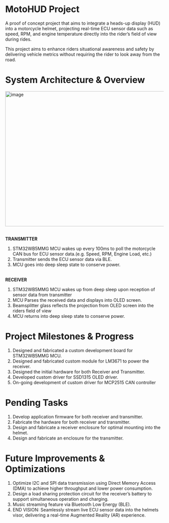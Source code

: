 # MotoHUD Project
A proof of concept project that aims to integrate a heads-up display (HUD) into a motorcycle helmet, projecting real-time ECU sensor data such as speed, RPM, and engine temperature directly into the rider’s field of view during rides.

This project aims to enhance riders situational awareness and safety by delivering vehicle metrics without requiring the rider to look away from the road.

# System Architecture & Overview
<img width="1148" height="430" alt="image" src="https://github.com/user-attachments/assets/d7842168-d4aa-4c92-aa51-b5765b9115cc" />

<br>**TRANSMITTER**
1. STM32WB5MMG MCU wakes up every 100ms to poll the motorcycle CAN bus for ECU sensor data.(e.g. Speed, RPM, Engine Load, etc.) 
2. Transmitter sends the ECU sensor data via BLE.
3. MCU goes into deep sleep state to conserve power. 

<br>**RECEIVER**
1. STM32WB5MMG MCU wakes up from deep sleep upon reception of sensor data from transmitter
2. MCU Parses the received data and displays into OLED screen.
3. Beamsplitter glass reflects the projection from OLED screen into the riders field of view
4. MCU returns into deep sleep state to conserve power.

# Project Milestones & Progress
1. Designed and fabricated a custom development board for STM32WB5MMG MCU.
2. Designed and fabricated custom module for LM3671 to power the receiver.
3. Designed the initial hardware for both Receiver and Transmitter.
4. Developed custom driver for SSD1315 OLED driver.
5. On-going development of custom driver for MCP2515 CAN controller

# Pending Tasks
1. Develop application firmware for both receiver and transmitter.
2. Fabricate the hardware for both receiver and transmitter.
3. Design and fabricate a receiver enclosure for optimal mounting into the helmet.
4. Design and fabricate an enclosure for the transmitter.

 # Future Improvements & Optimizations
 1. Optimize I2C and SPI data transmission using Direct Memory Access (DMA) to achieve higher throughput and lower power consumption.
 2. Design a load sharing protection circuit for the receiver’s battery to support simultaneous operation and charging.
 3. Music streaming feature via Bluetooth Low Energy (BLE).
 4. END VISION: Seamlessly stream live ECU sensor data into the helmets visor, delivering a real-time Augmented Reality (AR) experience.
